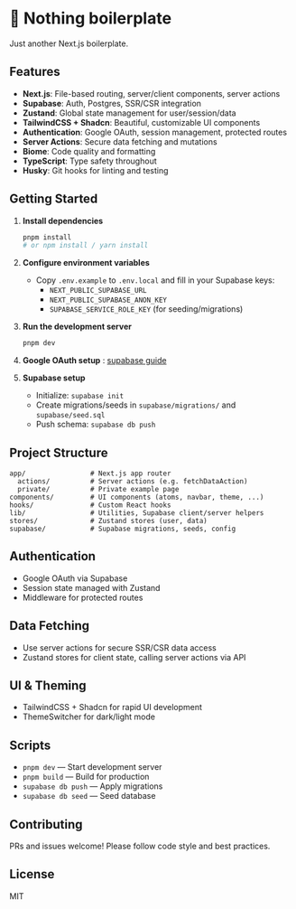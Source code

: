 # 🫥 Nothing boilerplate

Just another Next.js boilerplate.

## Features

- **Next.js**: File-based routing, server/client components, server actions
- **Supabase**: Auth, Postgres, SSR/CSR integration
- **Zustand**: Global state management for user/session/data
- **TailwindCSS + Shadcn**: Beautiful, customizable UI components
- **Authentication**: Google OAuth, session management, protected routes
- **Server Actions**: Secure data fetching and mutations
- **Biome**: Code quality and formatting
- **TypeScript**: Type safety throughout
- **Husky**: Git hooks for linting and testing

## Getting Started

1. **Install dependencies**
   ```sh
   pnpm install
   # or npm install / yarn install
   ```

2. **Configure environment variables**
   - Copy `.env.example` to `.env.local` and fill in your Supabase keys:
     - `NEXT_PUBLIC_SUPABASE_URL`
     - `NEXT_PUBLIC_SUPABASE_ANON_KEY`
     - `SUPABASE_SERVICE_ROLE_KEY` (for seeding/migrations)

3. **Run the development server**
   ```sh
   pnpm dev
   ```

4. **Google OAuth setup** :
   [supabase guide](https://supabase.com/docs/guides/auth/social-login/auth-google)

5. **Supabase setup**
   - Initialize: `supabase init`
   - Create migrations/seeds in `supabase/migrations/` and `supabase/seed.sql`
   - Push schema: `supabase db push`

## Project Structure

```
app/                # Next.js app router
  actions/          # Server actions (e.g. fetchDataAction)
  private/          # Private example page
components/         # UI components (atoms, navbar, theme, ...)
hooks/              # Custom React hooks
lib/                # Utilities, Supabase client/server helpers
stores/             # Zustand stores (user, data)
supabase/           # Supabase migrations, seeds, config
```

## Authentication

- Google OAuth via Supabase
- Session state managed with Zustand
- Middleware for protected routes

## Data Fetching

- Use server actions for secure SSR/CSR data access
- Zustand stores for client state, calling server actions via API

## UI & Theming

- TailwindCSS + Shadcn for rapid UI development
- ThemeSwitcher for dark/light mode

## Scripts

- `pnpm dev` — Start development server
- `pnpm build` — Build for production
- `supabase db push` — Apply migrations
- `supabase db seed` — Seed database

## Contributing

PRs and issues welcome! Please follow code style and best practices.

## License

MIT

